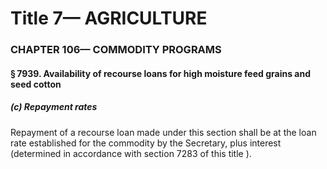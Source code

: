 
# Title 7— AGRICULTURE
### CHAPTER 106— COMMODITY PROGRAMS
#### § 7939. Availability of recourse loans for high moisture feed grains and seed cotton
##### (c) Repayment rates

Repayment of a recourse loan made under this section shall be at the loan rate established for the commodity by the Secretary, plus interest (determined in accordance with section 7283 of this title ).
